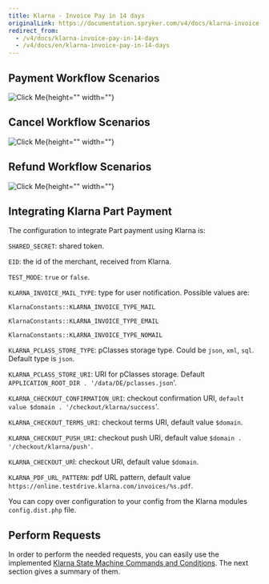 ```yaml
---
title: Klarna - Invoice Pay in 14 days
originalLink: https://documentation.spryker.com/v4/docs/klarna-invoice-pay-in-14-days
redirect_from:
  - /v4/docs/klarna-invoice-pay-in-14-days
  - /v4/docs/en/klarna-invoice-pay-in-14-days
---
```


## Payment Workflow Scenarios
![Click Me](https://spryker.s3.eu-central-1.amazonaws.com/docs/Technology+Partners/Payment+Partners/Klarna/invoice_paymentworkflow.png){height="" width=""}

## Cancel Workflow Scenarios
![Click Me](https://spryker.s3.eu-central-1.amazonaws.com/docs/Technology+Partners/Payment+Partners/Klarna/invoice_cancelworkflow.png){height="" width=""}

## Refund Workflow Scenarios
![Click Me](https://spryker.s3.eu-central-1.amazonaws.com/docs/Technology+Partners/Payment+Partners/Klarna/flexible_refundworkflow.png){height="" width=""}

## Integrating Klarna Part Payment
The configuration to integrate Part payment using Klarna is:

`SHARED_SECRET`: shared token.

`EID`: the id of the merchant, received from Klarna.

`TEST_MODE`: `true` or `false`.

`KLARNA_INVOICE_MAIL_TYPE`: type for user notification. Possible values are:

`KlarnaConstants::KLARNA_INVOICE_TYPE_MAIL`

`KlarnaConstants::KLARNA_INVOICE_TYPE_EMAIL`

`KlarnaConstants::KLARNA_INVOICE_TYPE_NOMAIL`

`KLARNA_PCLASS_STORE_TYPE`: pClasses storage type. Could be `json`, `xml`, `sql`. Default type is `json`.

`KLARNA_PCLASS_STORE_URI`: URI for pClasses storage. Default `APPLICATION_ROOT_DIR . '/data/DE/pclasses.json`'.

`KLARNA_CHECKOUT_CONFIRMATION_URI`: checkout confirmation URI, `default value $domain . '/checkout/klarna/success`'.

`KLARNA_CHECKOUT_TERMS_URI`: checkout terms URI, default value `$domain`.

`KLARNA_CHECKOUT_PUSH_URI`: checkout push URI, default value `$domain . '/checkout/klarna/push'`.

`KLARNA_CHECKOUT_UR`I: checkout URI, default value `$domain`.

`KLARNA_PDF_URL_PATTERN`: pdf URL pattern, default value `https://online.testdrive.klarna.com/invoices/%s.pdf`.

You can copy over configuration to your config from the Klarna modules `config.dist.php` file.

## Perform Requests

In order to perform the needed requests, you can easily use the implemented [Klarna State Machine Commands and Conditions](/docs/scos/dev/technology-partners/202001.0/payment-partners/klarna/klarna-state-ma). The next section gives a summary of them.
